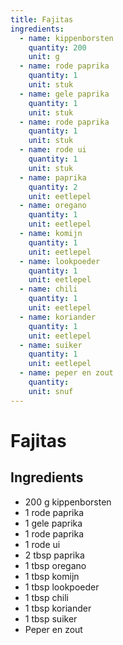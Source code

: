 ```yaml
---
title: Fajitas
ingredients:
  - name: kippenborsten
    quantity: 200
    unit: g
  - name: rode paprika
    quantity: 1
    unit: stuk
  - name: gele paprika
    quantity: 1
    unit: stuk
  - name: rode paprika
    quantity: 1
    unit: stuk
  - name: rode ui
    quantity: 1
    unit: stuk
  - name: paprika
    quantity: 2
    unit: eetlepel
  - name: oregano
    quantity: 1
    unit: eetlepel
  - name: komijn
    quantity: 1
    unit: eetlepel
  - name: lookpoeder
    quantity: 1
    unit: eetlepel
  - name: chili
    quantity: 1
    unit: eetlepel
  - name: koriander
    quantity: 1
    unit: eetlepel
  - name: suiker
    quantity: 1
    unit: eetlepel
  - name: peper en zout
    quantity: 
    unit: snuf
---
```


# Fajitas

## Ingredients
- 200 g kippenborsten
- 1 rode paprika
- 1 gele paprika
- 1 rode paprika
- 1 rode ui
- 2 tbsp paprika
- 1 tbsp oregano
- 1 tbsp komijn
- 1 tbsp lookpoeder
- 1 tbsp chili
- 1 tbsp koriander
- 1 tbsp suiker
- Peper en zout
